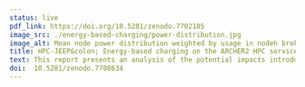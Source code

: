 ```yaml
---
status: live
pdf_link: https://doi.org/10.5281/zenodo.7702105
image_src: ./energy-based-charging/power-distribution.jpg
image_alt: Mean node power distribution weighted by usage in nodeh broken down by software.
title: HPC-JEEP&colon; Energy-based charging on the ARCHER2 HPC service
text: This report presents an analysis of the potential impacts introducing energy-based charging on the UK national supercomputing service&colon; ARCHER2 (the UK national supercomputing service). The work was done as part of the HPC-JEEP project funded as part of the UKRI Net Zero DRI Scoping Project
doi:  10.5281/zenodo.7708634 
---
```



